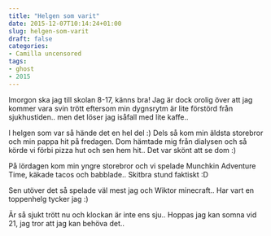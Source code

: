```yaml
---
title: "Helgen som varit"
date: 2015-12-07T10:14:24+01:00
slug: helgen-som-varit
draft: false
categories:
- Camilla uncensored
tags:
- ghost
- 2015
---
```


Imorgon ska jag till skolan 8-17, känns bra! Jag är dock orolig över att jag kommer vara svin trött eftersom min dygnsrytm är lite förstörd från sjukhustiden.. men det löser jag isåfall med lite kaffe..

I helgen som var så hände det en hel del :) Dels så kom min äldsta storebror och min pappa hit på fredagen. Dom hämtade mig från dialysen och så körde vi förbi pizza hut och sen hem hit.. Det var skönt att se dom :) 

På lördagen kom min yngre storebror och vi spelade Munchkin Adventure Time, käkade tacos och babblade.. Skitbra stund faktiskt :D 

Sen utöver det så spelade väl mest jag och Wiktor minecraft.. Har vart en toppenhelg tycker jag :)

Är så sjukt trött nu och klockan är inte ens sju.. Hoppas jag kan somna vid 21, jag tror att jag kan behöva det..




